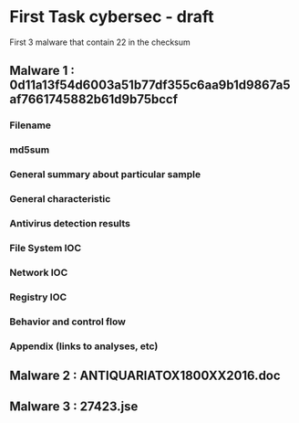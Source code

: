 # First Task cybersec - draft

First 3 malware that contain 22 in the checksum

## Malware 1 : 0d11a13f54d6003a51b77df355c6aa9b1d9867a5af7661745882b61d9b75bccf

### Filename

### md5sum

### General summary about particular sample

### General characteristic

### Antivirus detection results

### File System IOC

### Network IOC

### Registry IOC

### Behavior and control flow

### Appendix (links to analyses, etc)

## Malware 2 : ANTIQUARIATOX1800XX2016.doc



## Malware 3 : 27423.jse
